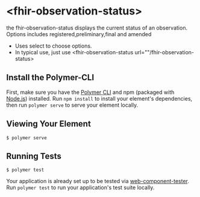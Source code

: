 # \<fhir-observation-status\>

 the fhir-observation-status displays the current status of an observation. Options includes registered,preliminary,final and amended
 * Uses select to choose options.
 * In typical use, just use &lt;fhir-observation-status url=""/fhir-observation-status&gt;
## Install the Polymer-CLI

First, make sure you have the [Polymer CLI](https://www.npmjs.com/package/polymer-cli) and npm (packaged with [Node.js](https://nodejs.org)) installed. Run `npm install` to install your element's dependencies, then run `polymer serve` to serve your element locally.

## Viewing Your Element

```
$ polymer serve
```

## Running Tests

```
$ polymer test
```

Your application is already set up to be tested via [web-component-tester](https://github.com/Polymer/web-component-tester). Run `polymer test` to run your application's test suite locally.
